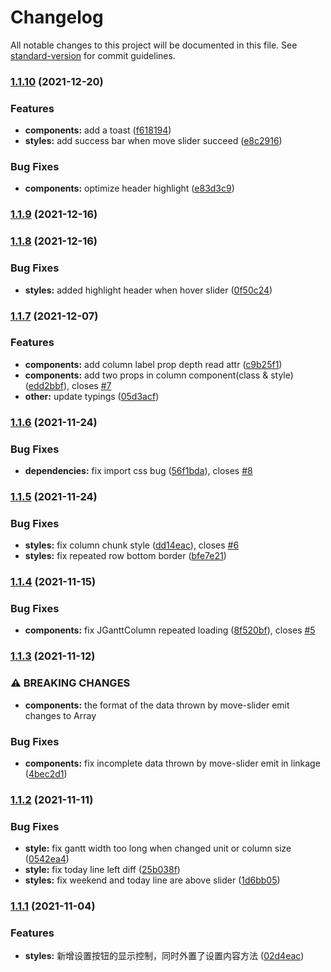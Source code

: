 # Changelog

All notable changes to this project will be documented in this file. See [standard-version](https://github.com/conventional-changelog/standard-version) for commit guidelines.

### [1.1.10](https://github.com/jeremyjone/jz-gantt/compare/v1.1.9...v1.1.10) (2021-12-20)


### Features

* **components:** add a toast ([f618194](https://github.com/jeremyjone/jz-gantt/commit/f61819473963f897f1a1f4930a43c8c2e3faa62b))
* **styles:** add success bar when move slider succeed ([e8c2916](https://github.com/jeremyjone/jz-gantt/commit/e8c2916ef434d2f3b753ca2c6590364a42adc434))


### Bug Fixes

* **components:** optimize header highlight ([e83d3c9](https://github.com/jeremyjone/jz-gantt/commit/e83d3c97c49a0387804b8521490e17218c09a3ec))

### [1.1.9](https://github.com/jeremyjone/jz-gantt/compare/v1.1.8...v1.1.9) (2021-12-16)

### [1.1.8](https://github.com/jeremyjone/jz-gantt/compare/v1.1.7...v1.1.8) (2021-12-16)


### Bug Fixes

* **styles:** added highlight header when hover slider ([0f50c24](https://github.com/jeremyjone/jz-gantt/commit/0f50c248df8f3f815335a189d23a6ddc3702e248))

### [1.1.7](https://github.com/jeremyjone/jz-gantt/compare/v1.1.6...v1.1.7) (2021-12-07)


### Features

* **components:** add column label prop depth read attr ([c9b25f1](https://github.com/jeremyjone/jz-gantt/commit/c9b25f135b52b1a16c96aecce9e72fdef23c8aa4))
* **components:** add two props in column component(class & style) ([edd2bbf](https://github.com/jeremyjone/jz-gantt/commit/edd2bbf74eaffd55230c93debfafaef43fa3667e)), closes [#7](https://github.com/jeremyjone/jz-gantt/issues/7)
* **other:** update typings ([05d3acf](https://github.com/jeremyjone/jz-gantt/commit/05d3acfbd0e717996c266fae934c8b64ba84a095))

### [1.1.6](https://github.com/jeremyjone/jz-gantt/compare/v1.1.5...v1.1.6) (2021-11-24)


### Bug Fixes

* **dependencies:** fix import css bug ([56f1bda](https://github.com/jeremyjone/jz-gantt/commit/56f1bda8edfe64fbfa89faa0e35f9de3dd693b97)), closes [#8](https://github.com/jeremyjone/jz-gantt/issues/8)

### [1.1.5](https://github.com/jeremyjone/jz-gantt/compare/v1.1.4...v1.1.5) (2021-11-24)


### Bug Fixes

* **styles:** fix column chunk style ([dd14eac](https://github.com/jeremyjone/jz-gantt/commit/dd14eacb4fb4c6957e3a98f9e3509fc368893dc5)), closes [#6](https://github.com/jeremyjone/jz-gantt/issues/6)
* **styles:** fix repeated row bottom border ([bfe7e21](https://github.com/jeremyjone/jz-gantt/commit/bfe7e219786cf296cdcf4028843455a4d9ad6915))

### [1.1.4](https://github.com/jeremyjone/jz-gantt/compare/v1.1.3...v1.1.4) (2021-11-15)


### Bug Fixes

* **components:** fix JGanttColumn repeated loading ([8f520bf](https://github.com/jeremyjone/jz-gantt/commit/8f520bfb3940504e6b7c387402ffb1f73248eda3)), closes [#5](https://github.com/jeremyjone/jz-gantt/issues/5)

### [1.1.3](https://github.com/jeremyjone/jz-gantt/compare/v1.1.2...v1.1.3) (2021-11-12)


### ⚠ BREAKING CHANGES

* **components:** the format of the data thrown by move-slider emit changes to Array<any>

### Bug Fixes

* **components:** fix incomplete data thrown by move-slider emit in linkage ([4bec2d1](https://github.com/jeremyjone/jz-gantt/commit/4bec2d1eab429881b601b77383c6d5592b5094c7))

### [1.1.2](https://github.com/jeremyjone/jz-gantt/compare/v1.1.1...v1.1.2) (2021-11-11)


### Bug Fixes

* **style:** fix gantt width too long when changed unit or column size ([0542ea4](https://github.com/jeremyjone/jz-gantt/commit/0542ea4ef6bb6f41f5cce4489a40ae66380e5bcf))
* **style:** fix today line left diff ([25b038f](https://github.com/jeremyjone/jz-gantt/commit/25b038f8068443067ab368c77c904221368cf26a))
* **styles:** fix weekend and today line are above slider ([1d6bb05](https://github.com/jeremyjone/jz-gantt/commit/1d6bb05072e22bcf40b4ca1751bd24a024423d22))

### [1.1.1](https://github.com/jeremyjone/jz-gantt/compare/v1.1.0...v1.1.1) (2021-11-04)


### Features

* **styles:** 新增设置按钮的显示控制，同时外置了设置内容方法 ([02d4eac](https://github.com/jeremyjone/jz-gantt/commit/02d4eace28a9f3907cbe3e0083d14ae51a407491))
